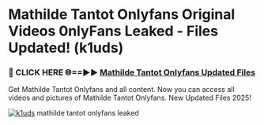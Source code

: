# Mathilde Tantot Onlyfans Original Videos 0nlyFans Leaked - Files Updated! (k1uds)

<h3>🔴 CLICK HERE 🌐==►► <a href="https://tinyurl.com/2jnfzry5" rel="nofollow">Mathilde Tantot Onlyfans Updated Files</a></h3>

Get Mathilde Tantot Onlyfans and all content. Now you can access all videos and pictures of Mathilde Tantot Onlyfans. New Updated Files 2025!

[![k1uds](https://i.imgur.com/GyGTBgg.gif)](https://tinyurl.com/2jnfzry5)
mathilde tantot onlyfans leaked